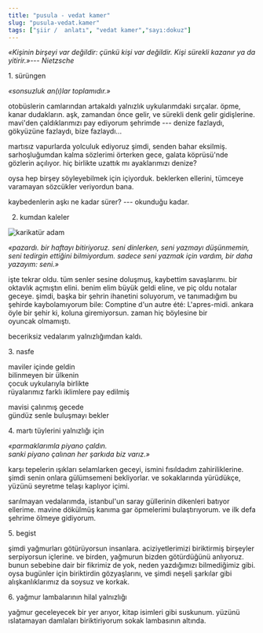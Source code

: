 ```yaml
---
title: "pusula - vedat kamer"
slug: "pusula-vedat.kamer"
tags: ["şiir /  anlatı", "vedat kamer","sayı:dokuz"]
---
```



*«Kişinin birşeyi var değildir: çünkü kişi var değildir. Kişi sürekli
kazanır ya da yitirir.»--- Nietzsche*

1. sürüngen

*«sonsuzluk an(ı)lar toplamıdır.»*

otobüslerin camlarından artakaldı yalnızlık uykularımdaki sırçalar.
öpme, kanar dudakların. aşk, zamandan önce gelir, ve sürekli denk gelir
gidişlerine. mavi'den çaldıklarımızı pay ediyorum şehrimde --- denize
fazlaydı, gökyüzüne fazlaydı, bize fazlaydı...

martısız vapurlarda yolculuk ediyoruz şimdi, senden bahar eksilmiş.
sarhoşluğumdan kalma sözlerimi örterken gece, galata köprüsü'nde
gözlerin açılıyor. hiç birlikte uzattık mı ayaklarımızı denize?

oysa hep birşey söyleyebilmek için içiyorduk. beklerken ellerini,
tümceye varamayan sözcükler veriyordun bana.

kaybedenlerin aşkı ne kadar sürer? --- okunduğu kadar.


2. kumdan kaleler

![karikatür adam](/img/99.01.jpg)

*«pazardı. bir haftayı bitiriyoruz. seni dinlerken, seni yazmayı
düşünmemin, seni tedirgin ettiğini bilmiyordum. sadece seni yazmak için
vardım, bir daha yazayım: seni.»*

işte tekrar oldu. tüm senler sesine doluşmuş, kaybettim savaşlarımı. bir
oktavlık açmıştın elini. benim elim büyük geldi eline, ve piç oldu
notalar geceye. şimdi, başka bir şehrin ihanetini soluyorum, ve
tanımadığım bu şehirde kaybolamıyorum bile: Comptine d'un autre été:
L'apres-midi. ankara öyle bir şehir ki, koluna giremiyorsun. zaman hiç
böylesine bir oyuncak olmamıştı.

beceriksiz vedalarım yalnızlığımdan kaldı.

3. nasfe

maviler içinde geldin\
bilinmeyen bir ülkenin\
çocuk uykularıyla birlikte\
rüyalarımız farklı iklimlere pay edilmiş

mavisi çalınmış gecede\
gündüz senle buluşmayı bekler

4\. martı tüylerini yalnızlığı için

*«parmaklarımla piyano çaldın.\
sanki piyano çalınan her şarkıda biz varız.»*

karşı tepelerin ışıkları selamlarken geceyi, ismini fısıldadım
zahiriliklerine. şimdi senin onlara gülümsemeni bekliyorlar. ve
sokaklarında yürüdükçe, yüzünü seyretme telaşı kaplıyor içimi.

sarılmayan vedalarımda, istanbul'un saray güllerinin dikenleri batıyor
ellerime. mavine dökülmüş kanıma gar öpmelerimi bulaştırıyorum. ve ilk
defa şehrime ölmeye gidiyorum.

5. begist

şimdi yağmurları götürüyorsun insanlara. aciziyetlerimizi biriktirmiş
birşeyler serpiyorsun içlerine. ve birden, yağmurun bizden götürdüğünü
anlıyoruz. bunun sebebine dair bir fikrimiz de yok, neden yazdığımızı
bilmediğimiz gibi. oysa bugünler için biriktirdin gözyaşlarını, ve şimdi
neşeli şarkılar gibi alışkanlıklarımız da soysuz ve korkak.

6\. yağmur lambalarının hilal yalnızlığı

yağmur geceleyecek bir yer arıyor, kitap isimleri gibi suskunum. yüzünü
ıslatamayan damlaları biriktiriyorum sokak lambasının altında.
